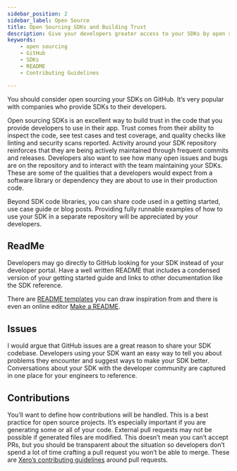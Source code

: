 ```yaml
---
sidebar_position: 2
sidebar_label: Open Source
title: Open Sourcing SDKs and Building Trust
description: Give your developers greater access to your SDKs by open sourcing them on GitHub. Set up a README, define contribution guidelines, and use issues to keep track of the conversations with the developer community.
keywords:
    - open sourcing
    - GitHub
    - SDKs
    - README
    - Contributing Guidelines

---
```


You should consider open sourcing your SDKs on GitHub. It’s very popular with companies who provide SDKs to their developers. 

Open sourcing SDKs is an excellent way to build trust in the code that you provide developers to use in their app. Trust comes from their ability to inspect the code, see test cases and test coverage, and  quality checks like linting and security scans reported. Activity around your SDK repository reinforces that they are being actively maintained through frequent commits and releases. Developers also want to see how many open issues and bugs are on the repository and to interact with the team maintaining your SDKs. These are some of the qualities that a developers would expect from a software library or dependency they are about to use in their production code.

Beyond SDK code libraries, you can share code used in a getting started, use case guide or blog posts. Providing fully runnable examples of how to use your SDK in a separate repository will be appreciated by your developers.

## ReadMe
Developers may go directly to GitHub looking for your SDK instead of your developer portal. Have a well written README that includes a condensed version of your getting started guide and links to other documentation like the SDK reference.

There are [README templates](https://gist.github.com/PurpleBooth/109311bb0361f32d87a2) you can draw inspiration from and there is even an online editor [Make a README](https://www.makeareadme.com/).

## Issues
I would argue that GitHub issues are a great reason to share your SDK codebase. Developers using your SDK want an easy way to tell you about problems they encounter and suggest ways to make your SDK better. Conversations about your SDK with the developer community are captured in one place for your engineers to reference.

## Contributions
You’ll want to define how contributions will be handled. This is a best practice for open source projects. It’s especially important if you are generating some or all of your code. External pull requests may not be possible if generated files are modified. This doesn’t mean you can’t accept PRs, but you should be transparent about the situation so developers don’t spend a lot of time crafting a pull request you won’t be able to merge. These are [Xero’s contributing guidelines](https://github.com/XeroAPI/Xero-Java/blob/master/CONTRIBUTING.md#pull-requests) around pull requests.